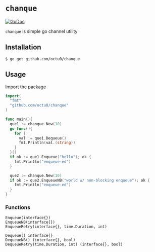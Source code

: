 # `chanque`

[![GoDoc](https://godoc.org/github.com/octu0/chanque?status.svg)](https://godoc.org/github.com/octu0/chanque)

`chanque` is simple go channel utility

## Installation

```
$ go get github.com/octu0/chanque
```

## Usage

Import the package

```go
import(
  "fmt"
  "github.com/octu0/chanque"
)

func main(){
  que1 := chanque.New(10)
  go func(){
    for {
      val := que1.Dequeue()
      fmt.Println(val.(string))
    }
  }()
  if ok := que1.Enqueue("hello"); ok {
    fmt.Println("enqueue-ed")
  }

  que2 := chanque.New(10)
  if ok := que2.EnqueueNB("world w/ non-blocking enqueue"); ok {
    fmt.Println("enqueue-ed")
  }
}
```

### Functions

```
Enqueue(interface{})
EnqueueNB(interface{})
EnqueueRetry(interface{}, time.Duration, int)

Dequeue() interface{}
DequeueNB() (interface{}, bool)
DequeueRetry(time.Duration, int) (interface{}, bool)
```

